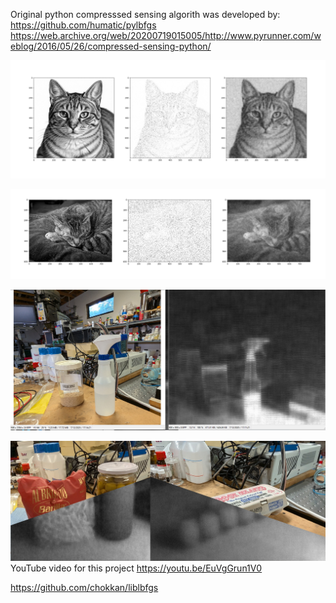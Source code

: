 Original python compresssed sensing algorith was developed by: https://github.com/humatic/pylbfgs
https://web.archive.org/web/20200719015005/http://www.pyrunner.com/weblog/2016/05/26/compressed-sensing-python/

![Cat](/samples/cat_drawing_0.1.png)

![Spray Bottle Image](/samples/maya_800_0.1.png)

![Spray Bottle Image](/samples/spray%20bottle.png)

![Spray Bottle Image](/samples/xray%20thumb.jpg)
YouTube video for this project
https://youtu.be/EuVgGrun1V0



https://github.com/chokkan/liblbfgs

